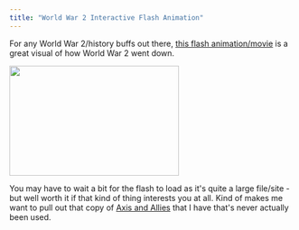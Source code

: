 ```yaml
---
title: "World War 2 Interactive Flash Animation"
---
```

<p>For any World War 2/history buffs out there, <a href="http://english.pobediteli.ru/flash.html?DR=0">this flash animation/movie</a> is a great visual of how World War 2 went down.</p>
<p><img src="https://chrisenns.com/wp-content/uploads/2010/01/Screen-shot-2010-01-12-at-9.47.19-PM-300x195.png" alt="" title="WW2 Animation" width="300" height="195" class="aligncenter size-medium wp-image-2001" /></p>
<p>You may have to wait a bit for the flash to load as it's quite a large file/site - but well worth it if that kind of thing interests you at all.  Kind of makes me want to pull out that copy of <a href="http://en.wikipedia.org/wiki/Axis_&_Allies">Axis and Allies</a> that I have that's never actually been used.</p>
